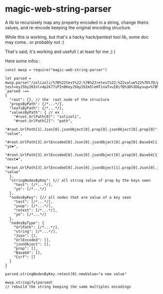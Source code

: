 # magic-web-string-parser

A lib to recursively map any property encoded in a string, change theirs values, and re-encode keeping the original encoding structure.

While this is working, but that's a hacky hack/pentest tool lib, some doc may come.. or probably not :)

That's said, it's working and usefull ( at least for me ;) )

Here some infos :
```
const mwsp = require("magic-web-string-parser")

let parsed = mwsp.parse("/zolizoli/%7B%22test%22:%7B%22retest%22:%22value%22%7D%7D/path?test=eyJ5byI6Inlv4p2k77iPIn0KeyJ5byI6Im5leHTinaTvuI8ifQ%3D%3D&yuup=%7B%22test%22:%7B%22retest%22:%22value%22%7D%7D")
`parsed ~==
{
  "root": {}, // the  root node of the structure 
  "propsByPath": {/*...*/}, 
  "leafsByPath": {/*...*/},
  "valuesByPath": { // ex :
    "#root.UrlPath[0]": "zolizoli",
    "#root.UrlPath[2]": "path",
    "#root.UrlPath[1].Json[0].jsonObject[0].prop[0].jsonObject[0].prop[0]": "value",
    "#root.UrlPath[3].UrlEncoded[0].Json[0].jsonObject[0].prop[0].Base64[1].Csrf[0].Json[0].jsonObject[0].prop[0]": "yo❤️",
    "#root.UrlPath[3].UrlEncoded[0].Json[0].jsonObject[0].prop[0].Base64[1].Csrf[1].Json[0].jsonObject[0].prop[0]": "next❤️",
    "#root.UrlPath[3].UrlEncoded[0].Json[0].jsonObject[1].prop[0].Json[0].jsonObject[0].prop[0].jsonObject[0].prop[0]": "value"
  },
  "stringNodesByKey": {// all string value of prop by the keys seen
    "test": [/*...*/],
    "yo": [/*...*/]
  },
  "nodesByKey": {// all nodes that are value of a key seen
    "test": [/*...*/],
    "yuup": [/*...*/],
    "retest": [/*...*/],
    "yo": [/*...*/]
  },
  "nodesByType": {
    "UrlPath": [/*...*/],
    "string": [/*...*/],
    "Json": [],
    "UrlEncoded": [],
    "jsonObject": [],
    "prop": [],
    "Base64": [],
    "Csrf": []
  }
}
`
parsed.stringNodesByKey.retest[0].newValue="a new value"

mwsp.stringify(parsed)
// rebuild the string keeping the same multiples encodings
```

